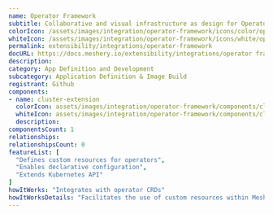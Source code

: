 ```yaml
---
name: Operator Framework
subtitle: Collaborative and visual infrastructure as design for Operator Framework
colorIcon: /assets/images/integration/operator-framework/icons/color/operator-framework-color.svg
whiteIcon: /assets/images/integration/operator-framework/icons/white/operator-framework-white.svg
permalink: extensibility/integrations/operator-framework
docURL: https://docs.meshery.io/extensibility/integrations/operator framework
description: 
category: App Definition and Development
subcategory: Application Definition & Image Build
registrant: Github
components: 
- name: cluster-extension
  colorIcon: assets/images/integration/operator-framework/components/cluster-extension/icons/color/cluster-extension-color.svg
  whiteIcon: assets/images/integration/operator-framework/components/cluster-extension/icons/white/cluster-extension-white.svg
  description: 
componentsCount: 1
relationships: 
relationshipsCount: 0
featureList: [
  "Defines custom resources for operators",
  "Enables declarative configuration",
  "Extends Kubernetes API"
]
howItWorks: "Integrates with operator CRDs"
howItWorksDetails: "Facilitates the use of custom resources within Meshery"
---
```

